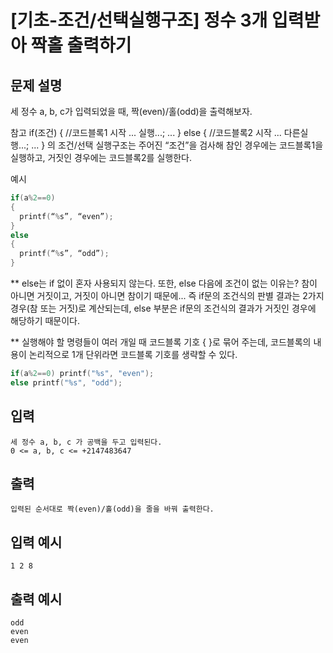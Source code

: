 # [기초-조건/선택실행구조] 정수 3개 입력받아 짝홀 출력하기

## 문제 설명
세 정수 a, b, c가 입력되었을 때, 짝(even)/홀(odd)을 출력해보자.


참고
if(조건)
{ //코드블록1 시작
  ... 실행...;
  ...
}
else
{ //코드블록2 시작
  ... 다른실행...;
  ...
}
의 조건/선택 실행구조는 주어진 “조건”을 검사해 참인 경우에는 코드블록1을 실행하고,
거짓인 경우에는 코드블록2를 실행한다.

예시
```c
if(a%2==0)
{
  printf(“%s”, “even”);
}
else
{
  printf(“%s”, “odd”);
}
```
** else는 if 없이 혼자 사용되지 않는다. 또한, else 다음에 조건이 없는 이유는?
참이 아니면 거짓이고, 거짓이 아니면 참이기 때문에...
즉 if문의 조건식의 판별 결과는 2가지 경우(참 또는 거짓)로 계산되는데,
else 부분은 if문의 조건식의 결과가 거짓인 경우에 해당하기 때문이다.

** 실행해야 할 명령들이 여러 개일 때 코드블록 기호 { }로 묶어 주는데,
코드블록의 내용이 논리적으로 1개 단위라면 코드블록 기호를 생략할 수 있다.
```c
if(a%2==0) printf("%s", "even");
else printf("%s", "odd");
```

## 입력
	세 정수 a, b, c 가 공백을 두고 입력된다.
	0 <= a, b, c <= +2147483647
## 출력
	입력된 순서대로 짝(even)/홀(odd)을 줄을 바꿔 출력한다.

## 입력 예시
	1 2 8
## 출력 예시
	odd
	even
	even